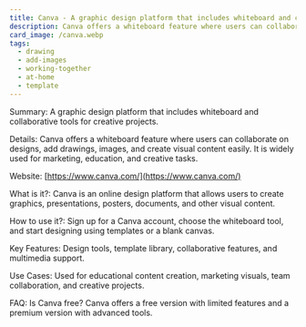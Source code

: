 ```yaml
---
title: Canva - A graphic design platform that includes whiteboard and collaborative tools for creative projects.
description: Canva offers a whiteboard feature where users can collaborate on designs, add drawings, images, and create visual content easily. It is widely used for marketing, education, and creative tasks.
card_image: /canva.webp
tags:
  - drawing
  - add-images
  - working-together
  - at-home
  - template
---
```


Summary: A graphic design platform that includes whiteboard and collaborative tools for creative projects.

Details: Canva offers a whiteboard feature where users can collaborate on designs, add drawings, images, and create visual content easily. It is widely used for marketing, education, and creative tasks.

Website: [https://www.canva.com/](https://www.canva.com/)

What is it?: Canva is an online design platform that allows users to create graphics, presentations, posters, documents, and other visual content.

How to use it?: Sign up for a Canva account, choose the whiteboard tool, and start designing using templates or a blank canvas.

Key Features: Design tools, template library, collaborative features, and multimedia support.

Use Cases: Used for educational content creation, marketing visuals, team collaboration, and creative projects.

FAQ: Is Canva free? Canva offers a free version with limited features and a premium version with advanced tools.
